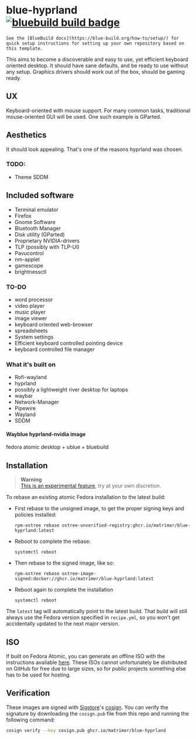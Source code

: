 # blue-hyprland &nbsp; [![bluebuild build badge](https://github.com/matrimer/blue-hyprland/actions/workflows/build.yml/badge.svg)](https://github.com/matrimer/blue-hyprland/actions/workflows/build.yml)

    See the [BlueBuild docs](https://blue-build.org/how-to/setup/) for quick setup instructions for setting up your own repository based on this template.

This aims to become a discoverable and easy to use, yet efficient keyboard oriented desktop. It should have sane defaults,
and be ready to use without any setup. Graphics drivers should work out of the box, should be gaming ready.

## UX
Keyboard-oriented with mouse support.
For many common tasks, traditional mouse-oriented GUI
will be used. One such example is GParted.

## Aesthetics
It should look appealing. That's one of the reasons hyprland was chosen.

### TODO:
- Theme SDDM

## Included software
- Terminal emulator
- Firefox
- Gnome Software
- Bluetooth Manager
- Disk utility (GParted)
- Proprietary NVIDIA-drivers
- TLP (possibly with TLP-UI)
- Pavucontrol
- nm-applet
- gamescope
- brightnessctl

### TO-DO
- word processor 
- video player
- music player
- image viewer
- keyboard oriented web-browser
- spreadsheets
- System settings
- Efficient keyboard controlled pointing device
- keyboard controlled file manager

### What it's built on
- Rofi-wayland
- hyprland
- possibly a lightweight river desktop for laptops
- waybar
- Network-Manager
- Pipewire
- Wayland
- SDDM

#### Wayblue hyprland-nvidia image
fedora atomic desktop + ublue + bluebuild

## Installation

> **Warning**  
> [This is an experimental feature](https://www.fedoraproject.org/wiki/Changes/OstreeNativeContainerStable), try at your own discretion.

To rebase an existing atomic Fedora installation to the latest build:

- First rebase to the unsigned image, to get the proper signing keys and policies installed:
  ```
  rpm-ostree rebase ostree-unverified-registry:ghcr.io/matrimer/blue-hyprland:latest
  ```
- Reboot to complete the rebase:
  ```
  systemctl reboot
  ```
- Then rebase to the signed image, like so:
  ```
  rpm-ostree rebase ostree-image-signed:docker://ghcr.io/matrimer/blue-hyprland:latest
  ```
- Reboot again to complete the installation
  ```
  systemctl reboot
  ```

The `latest` tag will automatically point to the latest build. That build will still always use the Fedora version specified in `recipe.yml`, so you won't get accidentally updated to the next major version.

## ISO

If built on Fedora Atomic, you can generate an offline ISO with the instructions available [here](https://blue-build.org/learn/universal-blue/#fresh-install-from-an-iso). These ISOs cannot unfortunately be distributed on GitHub for free due to large sizes, so for public projects something else has to be used for hosting.

## Verification

These images are signed with [Sigstore](https://www.sigstore.dev/)'s [cosign](https://github.com/sigstore/cosign). You can verify the signature by downloading the `cosign.pub` file from this repo and running the following command:

```bash
cosign verify --key cosign.pub ghcr.io/matrimer/blue-hyprland
```

